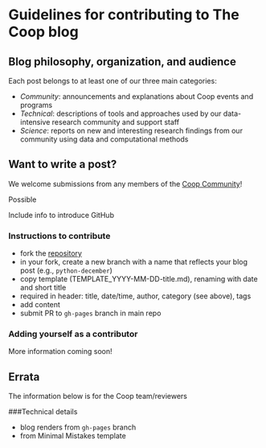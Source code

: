 # Guidelines for contributing to The Coop blog

## Blog philosophy, organization, and audience

Each post belongs to at least one of our three main categories:
 - *Community*: announcements and explanations about Coop events and programs
 - *Technical*: descriptions of tools and approaches used by our data-intensive research community and support staff
 - *Science*: reports on new and interesting research findings from our community using data and computational methods

## Want to write a post?

We welcome submissions from any members of the [Coop Community](https://research.fhcrc.org/coop/en.html)!

Possible

Include info to introduce GitHub

### Instructions to contribute

- fork the [repository](https://github.com/FredHutch/coop)
- in your fork, create a new branch with a name that reflects your blog post (e.g., `python-december`)
- copy template (TEMPLATE_YYYY-MM-DD-title.md), renaming with date and short title
- required in header: title, date/time, author, category (see above), tags
- add content
- submit PR to `gh-pages` branch in main repo

### Adding yourself as a contributor

More information coming soon!

## Errata

The information below is for the Coop team/reviewers

###Technical details

- blog renders from `gh-pages` branch
- from Minimal Mistakes template
